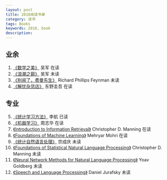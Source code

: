 ```yaml
---
layout: post
title: 2018阅读书单
category: 读书
tags: Books
keywords: 2018, book
description: 
---
```

## 业余
1. [《数学之美》](https://book.douban.com/subject/26163454/) 吴军 在读
2. [《浪潮之巅》](https://book.douban.com/subject/26792439/) 吴军 
未读
3. [《别闹了，费曼先生》](https://book.douban.com/subject/1084257/) Richard Phillips Feynman 未读
4. [《解忧杂货店》](https://book.douban.com/subject/25862578/) 东野圭吾 在读  

## 专业
5. [《统计学习方法》](https://book.douban.com/subject/10590856/) 李航 已读
6. [《机器学习》](https://book.douban.com/subject/26708119/) 周志华 在读
7. [《Introduction to Information Retrieval》](https://book.douban.com/subject/3059637/) Christopher D. Manning 在读
8. [《Foundations of Machine Learning》](https://book.douban.com/subject/11226618/) Mehryar Mohri 在读 
9. [《统计自然语言处理》](https://book.douban.com/subject/25746399/) 宗成庆 未读
10. [《Foundations of Statistical Natural Language Processing》](https://book.douban.com/subject/1776634/) Christopher D. Manning 未读
11. [《Neural Network Methods for Natural Language Processing》](https://book.douban.com/subject/27032271/) Yoav Goldberg 未读
12. [《Speech and Language Processing》](https://book.douban.com/subject/2403834/) Daniel Jurafsky 未读
